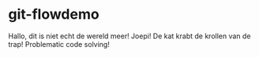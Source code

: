 # git-flowdemo

Hallo, dit is niet echt de wereld meer!
Joepi!
De kat krabt de krollen van de trap!
Problematic code solving!
